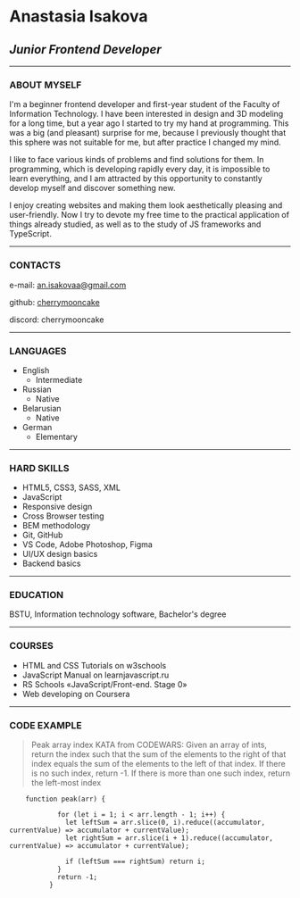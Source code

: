 
# **Anastasia Isakova**
## ***Junior Frontend Developer***
---

### ABOUT MYSELF


I'm a beginner frontend developer and first-year student of the Faculty of Information Technology.
I have been interested in design and 3D modeling for a long time, but a year ago I started to try my
hand at programming. This was a big (and pleasant) surprise for me, because I previously thought that
this sphere was not suitable for me, but after practice I changed my mind.


I like to face various kinds of problems and find solutions for them. In programming, which is developing
rapidly every day, it is impossible to learn everything, and I am attracted by this opportunity to 
constantly develop myself and discover something new.


I enjoy creating websites and making them look aesthetically pleasing and user-friendly. Now I try to 
devote my free time to the practical application of things already studied, as well as to the study  of
JS frameworks and TypeScript.


---

### CONTACTS

   e-mail: an.isakovaa@gmail.com
   
   
   github: [cherrymooncake](https://github.com/cherrymooncake)
   
   
   discord: cherrymooncake

----
### LANGUAGES
 * English
     + Intermediate
 * Russian
     + Native
 * Belarusian
     + Native
 * German
     + Elementary

---

### HARD SKILLS

  * HTML5, CSS3, SASS, XML
  * JavaScript
  * Responsive design
  * Cross Browser testing
  * BEM methodology
  * Git, GitHub
  * VS Code, Adobe Photoshop, Figma
  * UI/UX design basics
  * Backend basics


---

### EDUCATION

BSTU, Information technology software, Bachelor's degree

----

### COURSES
* HTML and CSS Tutorials on w3schools
* JavaScript Manual on learnjavascript.ru
* RS Schools «JavaScript/Front-end. Stage 0»
* Web developing on Coursera

----

### CODE EXAMPLE

> Peak array index KATA from CODEWARS: Given an array of ints, return the index such that the sum of the
> elements to the right of that index  equals the sum of the elements to the left of that index. If there
> is no such index, return -1. If there is more than one such index, return the left-most index

```
    function peak(arr) {
          
            for (let i = 1; i < arr.length - 1; i++) {
              let leftSum = arr.slice(0, i).reduce((accumulator, currentValue) => accumulator + currentValue);
              let rightSum = arr.slice(i + 1).reduce((accumulator, currentValue) => accumulator + currentValue);
          
              if (leftSum === rightSum) return i;
            }
            return -1;
          }
```

